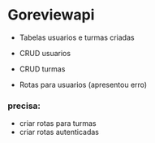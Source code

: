 # Goreviewapi

* Tabelas usuarios e turmas criadas
* CRUD usuarios
* CRUD turmas

* Rotas para usuarios (apresentou erro)

### precisa:
* criar rotas para turmas
* criar rotas autenticadas
